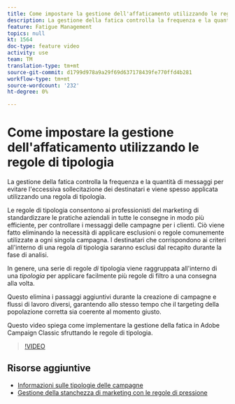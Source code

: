 ```yaml
---
title: Come impostare la gestione dell'affaticamento utilizzando le regole di tipologia in  Adobe Campaign Classic
description: La gestione della fatica controlla la frequenza e la quantità di messaggi per evitare l'eccessiva sollecitazione dei destinatari e viene spesso applicata utilizzando una regola di tipologia. Questo video spiega come implementare la gestione della fatica in  Adobe Campaign Classic sfruttando le regole di tipologia.
feature: Fatigue Management
topics: null
kt: 1564
doc-type: feature video
activity: use
team: TM
translation-type: tm+mt
source-git-commit: d1799d978a9a29f69d637178439fe770ffd4b281
workflow-type: tm+mt
source-wordcount: '232'
ht-degree: 0%

---
```



# Come impostare la gestione dell&#39;affaticamento utilizzando le regole di tipologia

La gestione della fatica controlla la frequenza e la quantità di messaggi per evitare l&#39;eccessiva sollecitazione dei destinatari e viene spesso applicata utilizzando una regola di tipologia.

Le regole di tipologia consentono ai professionisti del marketing di standardizzare le pratiche aziendali in tutte le consegne in modo più efficiente, per controllare i messaggi delle campagne per i clienti. Ciò viene fatto eliminando la necessità di applicare esclusioni o regole comunemente utilizzate a ogni singola campagna. I destinatari che corrispondono ai criteri all&#39;interno di una regola *di* tipologia saranno esclusi dal recapito durante la fase di analisi.

In genere, una serie di regole *di* tipologia viene raggruppata all&#39;interno di una *tipologia* per applicare facilmente più regole di filtro a una consegna alla volta.

Questo elimina i passaggi aggiuntivi durante la creazione di campagne e flussi di lavoro diversi, garantendo allo stesso tempo che il targeting della popolazione corretta sia coerente al momento giusto.

Questo video spiega come implementare la gestione della fatica in  Adobe Campaign Classic sfruttando le regole di tipologia.

>[!VIDEO](https://video.tv.adobe.com/v/25090?quality=12)

## Risorse aggiuntive

* [Informazioni sulle tipologie delle campagne](https://docs.adobe.com/content/help/en/campaign-classic/using/orchestrating-campaigns/campaign-optimization/about-campaign-typologies.html)
* [Gestione della stanchezza di marketing con le regole di pressione](https://docs.adobe.com/content/help/en/campaign-classic/using/orchestrating-campaigns/campaign-optimization/pressure-rules.html)

